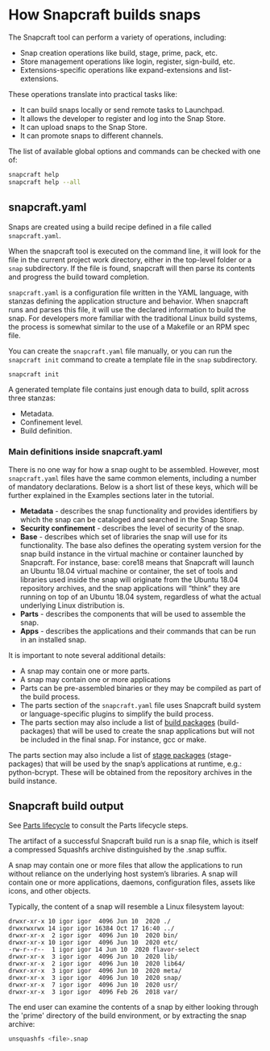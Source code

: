 # How Snapcraft builds snaps
The Snapcraft tool can perform a variety of operations, including:

* Snap creation operations like build, stage, prime, pack, etc.
* Store management operations like login, register, sign-build, etc.
* Extensions-specific operations like expand-extensions and list-extensions.

These operations translate into practical tasks like:

* It can build snaps locally or send remote tasks to Launchpad.
* It allows the developer to register and log into the Snap Store.
* It can upload snaps to the Snap Store.
* It can promote snaps to different channels.

The list of available global options and commands can be checked with one of:

```bash
snapcraft help
snapcraft help --all
```

<h2 id='heading--snapcraft'>snapcraft.yaml</h2>

Snaps are created using a build recipe defined in a file called `snapcraft.yaml`.

When the snapcraft tool is executed on the command line, it will look for the file in the current project work directory, either in the top-level folder or a `snap` subdirectory. If the file is found, snapcraft will then parse its contents and progress the build toward completion.

`snapcraft.yaml` is a configuration file written in the YAML language, with stanzas defining the application structure and behavior. When snapcraft runs and parses this file, it will use the declared information to build the snap. For developers more familiar with the traditional Linux build systems, the process is somewhat similar to the use of a Makefile or an RPM spec file.

You can create the `snapcraft.yaml` file manually, or you can run the `snapcraft init` command to create a template file in the `snap` subdirectory.

```bash
snapcraft init
```

A generated template file contains just enough data to build, split across three stanzas:

* Metadata.
* Confinement level.
* Build definition.

<h3 id='heading--definitions'>Main definitions inside snapcraft.yaml</h3>

There is no one way for how a snap ought to be assembled. However, most `snapcraft.yaml` files have the same common elements, including a number of mandatory declarations. Below is a short list of these keys, which will be further explained in the Examples sections later in the tutorial.

* **Metadata** - describes the snap functionality and provides identifiers by which the snap can be cataloged and searched in the Snap Store.
* **Security confinement** - describes the level of security of the snap.
* **Base** - describes which set of libraries the snap will use for its functionality. The base also defines the operating system version for the snap build instance in the virtual machine or container launched by Snapcraft. For instance, base: core18 means that Snapcraft will launch an Ubuntu 18.04 virtual machine or container, the set of tools and libraries used inside the snap will originate from the Ubuntu 18.04 repository archives, and the snap applications will “think” they are running on top of an Ubuntu 18.04 system, regardless of what the actual underlying Linux distribution is.
* **Parts** - describes the components that will be used to assemble the snap.
* **Apps** - describes the applications and their commands that can be run in an installed snap.

It is important to note several additional details:

* A snap may contain one or more parts.
* A snap may contain one or more applications
* Parts can be pre-assembled binaries or they may be compiled as part of the build process.
* The parts section of the `snapcraft.yaml` file uses Snapcraft build system or language-specific plugins to simplify the build process.
* The parts section may also include a list of [build packages](/t/build-and-staging-dependencies/11451) (build-packages) that will be used to create the snap applications but will not be included in the final snap. For instance, gcc or make.

The parts section may also include a list of [stage packages](/t/build-and-staging-dependencies/11451) (stage-packages) that will be used by the snap’s applications at runtime, e.g.: python-bcrypt. These will be obtained from the repository archives in the build instance.

<h2 id='heading--output'>Snapcraft build output</h2>

See <!--TO DO: Path to be added when the page is created--> [Parts lifecycle]() to consult the Parts lifecycle steps.

The artifact of a successful Snapcraft build run is a snap file, which is itself a compressed Squashfs archive distinguished by the .snap suffix.

A snap may contain one or more files that allow the applications to run without reliance on the underlying host system’s libraries. A snap will contain one or more applications, daemons, configuration files, assets like icons, and other objects.

Typically, the content of a snap will resemble a Linux filesystem layout:

```no-highlight
drwxr-xr-x 10 igor igor  4096 Jun 10  2020 ./
drwxrwxrwx 14 igor igor 16384 Oct 17 16:40 ../
drwxr-xr-x  2 igor igor  4096 Jun 10  2020 bin/
drwxr-xr-x 10 igor igor  4096 Jun 10  2020 etc/
-rw-r--r--  1 igor igor	14 Jun 10  2020 flavor-select
drwxr-xr-x  3 igor igor  4096 Jun 10  2020 lib/
drwxr-xr-x  2 igor igor  4096 Jun 10  2020 lib64/
drwxr-xr-x  3 igor igor  4096 Jun 10  2020 meta/
drwxr-xr-x  3 igor igor  4096 Jun 10  2020 snap/
drwxr-xr-x  7 igor igor  4096 Jun 10  2020 usr/
drwxr-xr-x  3 igor igor  4096 Feb 26  2018 var/
```

The end user can examine the contents of a snap by either looking through the 'prime' directory of the build environment, or by extracting the snap archive:

```bash
unsquashfs <file>.snap
```
